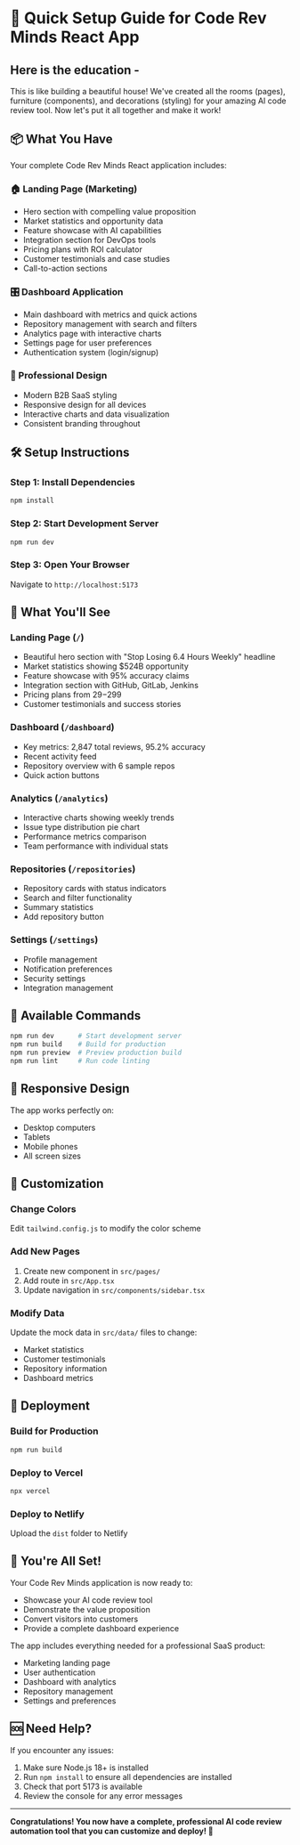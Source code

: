 # 🚀 Quick Setup Guide for Code Rev Minds React App

## Here is the education - 
This is like building a beautiful house! We've created all the rooms (pages), furniture (components), and decorations (styling) for your amazing AI code review tool. Now let's put it all together and make it work!

## 📦 What You Have

Your complete Code Rev Minds React application includes:

### 🏠 Landing Page (Marketing)
- Hero section with compelling value proposition
- Market statistics and opportunity data
- Feature showcase with AI capabilities
- Integration section for DevOps tools
- Pricing plans with ROI calculator
- Customer testimonials and case studies
- Call-to-action sections

### 🎛️ Dashboard Application
- Main dashboard with metrics and quick actions
- Repository management with search and filters
- Analytics page with interactive charts
- Settings page for user preferences
- Authentication system (login/signup)

### 🎨 Professional Design
- Modern B2B SaaS styling
- Responsive design for all devices
- Interactive charts and data visualization
- Consistent branding throughout

## 🛠️ Setup Instructions

### Step 1: Install Dependencies
```bash
npm install
```

### Step 2: Start Development Server
```bash
npm run dev
```

### Step 3: Open Your Browser
Navigate to `http://localhost:5173`

## 🎯 What You'll See

### Landing Page (`/`)
- Beautiful hero section with "Stop Losing 6.4 Hours Weekly" headline
- Market statistics showing $524B opportunity
- Feature showcase with 95% accuracy claims
- Integration section with GitHub, GitLab, Jenkins
- Pricing plans from $29-$299
- Customer testimonials and success stories

### Dashboard (`/dashboard`)
- Key metrics: 2,847 total reviews, 95.2% accuracy
- Recent activity feed
- Repository overview with 6 sample repos
- Quick action buttons

### Analytics (`/analytics`)
- Interactive charts showing weekly trends
- Issue type distribution pie chart
- Performance metrics comparison
- Team performance with individual stats

### Repositories (`/repositories`)
- Repository cards with status indicators
- Search and filter functionality
- Summary statistics
- Add repository button

### Settings (`/settings`)
- Profile management
- Notification preferences
- Security settings
- Integration management

## 🔧 Available Commands

```bash
npm run dev      # Start development server
npm run build    # Build for production
npm run preview  # Preview production build
npm run lint     # Run code linting
```

## 📱 Responsive Design

The app works perfectly on:
- Desktop computers
- Tablets
- Mobile phones
- All screen sizes

## 🎨 Customization

### Change Colors
Edit `tailwind.config.js` to modify the color scheme

### Add New Pages
1. Create new component in `src/pages/`
2. Add route in `src/App.tsx`
3. Update navigation in `src/components/sidebar.tsx`

### Modify Data
Update the mock data in `src/data/` files to change:
- Market statistics
- Customer testimonials
- Repository information
- Dashboard metrics

## 🚀 Deployment

### Build for Production
```bash
npm run build
```

### Deploy to Vercel
```bash
npx vercel
```

### Deploy to Netlify
Upload the `dist` folder to Netlify

## 🎉 You're All Set!

Your Code Rev Minds application is now ready to:
- Showcase your AI code review tool
- Demonstrate the value proposition
- Convert visitors into customers
- Provide a complete dashboard experience

The app includes everything needed for a professional SaaS product:
- Marketing landing page
- User authentication
- Dashboard with analytics
- Repository management
- Settings and preferences

## 🆘 Need Help?

If you encounter any issues:
1. Make sure Node.js 18+ is installed
2. Run `npm install` to ensure all dependencies are installed
3. Check that port 5173 is available
4. Review the console for any error messages

---

**Congratulations! You now have a complete, professional AI code review automation tool that you can customize and deploy! 🎊**
